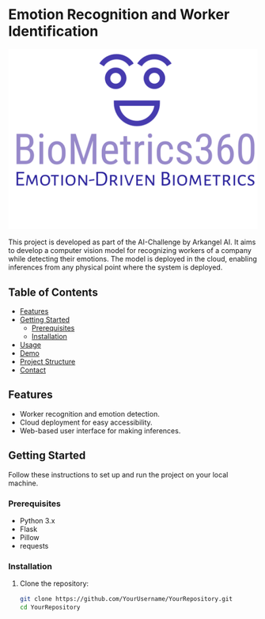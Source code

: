 # Emotion Recognition and Worker Identification

![Project Logo](static/logo.png)

This project is developed as part of the AI-Challenge by Arkangel AI. It aims to develop a computer vision model for recognizing workers of a company while detecting their emotions. The model is deployed in the cloud, enabling inferences from any physical point where the system is deployed.

## Table of Contents
- [Features](#features)
- [Getting Started](#getting-started)
  - [Prerequisites](#prerequisites)
  - [Installation](#installation)
- [Usage](#usage)
- [Demo](#demo)
- [Project Structure](#project-structure)
- [Contact](#contact)

## Features
- Worker recognition and emotion detection.
- Cloud deployment for easy accessibility.
- Web-based user interface for making inferences.

## Getting Started
Follow these instructions to set up and run the project on your local machine.

### Prerequisites
- Python 3.x
- Flask
- Pillow
- requests

### Installation
1. Clone the repository:
   ```bash
   git clone https://github.com/YourUsername/YourRepository.git
   cd YourRepository
